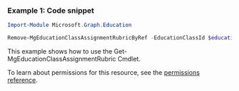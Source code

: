 ### Example 1: Code snippet

```powershellImport-Module Microsoft.Graph.Education

Remove-MgEducationClassAssignmentRubricByRef -EducationClassId $educationClassId -EducationAssignmentId $educationAssignmentId
```
This example shows how to use the Get-MgEducationClassAssignmentRubric Cmdlet.
To learn about permissions for this resource, see the [permissions reference](/graph/permissions-reference).

